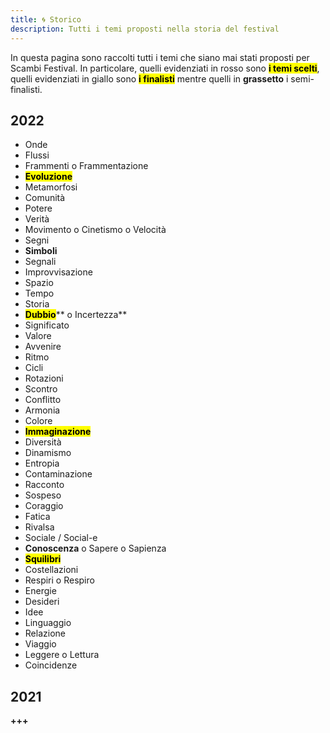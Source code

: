 ```yaml
---
title: 🌀 Storico
description: Tutti i temi proposti nella storia del festival
---
```

In questa pagina sono raccolti tutti i temi che siano mai stati proposti per Scambi Festival. In particolare, quelli evidenziati in rosso sono <mark class='red'>**i temi scelti**</mark>, quelli evidenziati in giallo sono <mark>**i finalisti**</mark> mentre quelli in **grassetto** i semi-finalisti.

## 2022

* Onde
* Flussi
* Frammenti o Frammentazione
* <mark>**Evoluzione**</mark>
* Metamorfosi
* Comunità
* Potere
* Verità
* Movimento o Cinetismo o Velocità
* Segni
* **Simboli**
* Segnali
* Improvvisazione
* Spazio
* Tempo
* Storia
* <mark>**Dubbio**</mark>** o Incertezza**
* Significato
* Valore
* Avvenire
* Ritmo
* Cicli
* Rotazioni
* Scontro
* Conflitto
* Armonia
* Colore
* <mark>**Immaginazione**</mark>
* Diversità
* Dinamismo
* Entropia
* Contaminazione
* Racconto
* Sospeso
* Coraggio
* Fatica
* Rivalsa
* Sociale / Social-e
* **Conoscenza** o Sapere o Sapienza
* <mark class='red'>**Squilibri**</mark>
* Costellazioni
* Respiri o Respiro
* Energie
* Desideri
* Idee
* Linguaggio
* Relazione
* Viaggio
* Leggere o Lettura
* Coincidenze

## 2021

<b class='missing'>+++</b>
